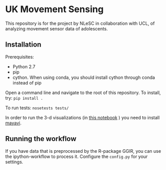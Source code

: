 # UK Movement Sensing
This repository is for the project by NLeSC in collaboration with UCL, of analyzing movement sensor data of adolescents.

## Installation
Prerequisites:
*  Python 2.7
* pip
* cython. When using conda, you should install cython through conda instead of pip

Open a command line and navigate to the root of this repository. To install, try:
`pip install .`

To run tests:
`nosetests tests/`

In order to run the 3-d visualizations (in [this notebook](https://github.com/NLeSC/UKMovementSensing/blob/master/notebooks/workflow/3_Visualization.ipynb) ) you need to install [mayavi](http://docs.enthought.com/mayavi/mayavi/installation.html).

## Running the workflow
If you have data that is preprocessed by the R-package GGIR, you can use the ipython-workflow to process it.
Configure the `config.py` for your settings. 